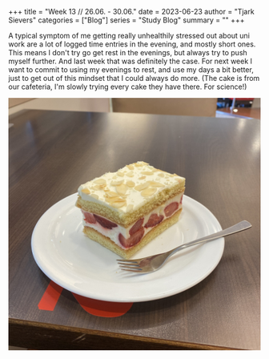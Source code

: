 +++
title = "Week 13 // 26.06. - 30.06."
date = 2023-06-23
author = "Tjark Sievers"
categories = ["Blog"]
series = "Study Blog"
summary = ""
+++

A typical symptom of me getting really unhealthily stressed out about uni work are a lot of logged time entries in the evening, and mostly short ones. This means I don't try go get rest in the evenings, but always try to push myself further. And last week that was definitely the case. For next week I want to commit to using my evenings to rest, and use my days a bit better, just to get out of this mindset that I could always do more. (The cake is from our cafeteria, I'm slowly trying every cake they have there. For science!)

![image](studyblog_1.jpg)
